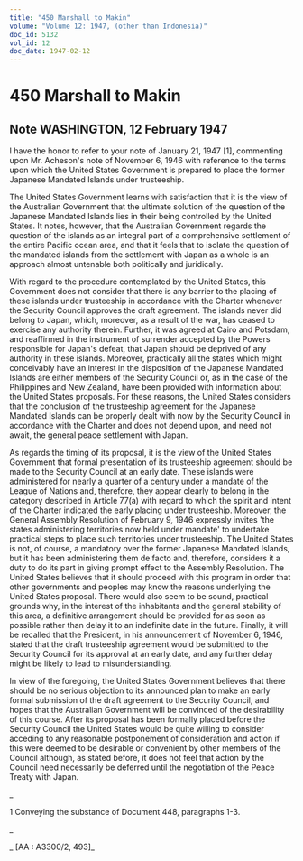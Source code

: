 ```yaml
---
title: "450 Marshall to Makin"
volume: "Volume 12: 1947, (other than Indonesia)"
doc_id: 5132
vol_id: 12
doc_date: 1947-02-12
---
```


# 450 Marshall to Makin

## Note WASHINGTON, 12 February 1947

I have the honor to refer to your note of January 21, 1947 [1], commenting upon Mr. Acheson's note of November 6, 1946 with reference to the terms upon which the United States Government is prepared to place the former Japanese Mandated Islands under trusteeship.

The United States Government learns with satisfaction that it is the view of the Australian Government that the ultimate solution of the question of the Japanese Mandated Islands lies in their being controlled by the United States. It notes, however, that the Australian Government regards the question of the islands as an integral part of a comprehensive settlement of the entire Pacific ocean area, and that it feels that to isolate the question of the mandated islands from the settlement with Japan as a whole is an approach almost untenable both politically and juridically.

With regard to the procedure contemplated by the United States, this Government does not consider that there is any barrier to the placing of these islands under trusteeship in accordance with the Charter whenever the Security Council approves the draft agreement. The islands never did belong to Japan, which, moreover, as a result of the war, has ceased to exercise any authority therein. Further, it was agreed at Cairo and Potsdam, and reaffirmed in the instrument of surrender accepted by the Powers responsible for Japan's defeat, that Japan should be deprived of any authority in these islands. Moreover, practically all the states which might conceivably have an interest in the disposition of the Japanese Mandated Islands are either members of the Security Council or, as in the case of the Philippines and New Zealand, have been provided with information about the United States proposals. For these reasons, the United States considers that the conclusion of the trusteeship agreement for the Japanese Mandated Islands can be properly dealt with now by the Security Council in accordance with the Charter and does not depend upon, and need not await, the general peace settlement with Japan.

As regards the timing of its proposal, it is the view of the United States Government that formal presentation of its trusteeship agreement should be made to the Security Council at an early date. These islands were administered for nearly a quarter of a century under a mandate of the League of Nations and, therefore, they appear clearly to belong in the category described in Article 77(a) with regard to which the spirit and intent of the Charter indicated the early placing under trusteeship. Moreover, the General Assembly Resolution of February 9, 1946 expressly invites 'the states administering territories now held under mandate' to undertake practical steps to place such territories under trusteeship. The United States is not, of course, a mandatory over the former Japanese Mandated Islands, but it has been administering them de facto and, therefore, considers it a duty to do its part in giving prompt effect to the Assembly Resolution. The United States believes that it should proceed with this program in order that other governments and peoples may know the reasons underlying the United States proposal. There would also seem to be sound, practical grounds why, in the interest of the inhabitants and the general stability of this area, a definitive arrangement should be provided for as soon as possible rather than delay it to an indefinite date in the future. Finally, it will be recalled that the President, in his announcement of November 6, 1946, stated that the draft trusteeship agreement would be submitted to the Security Council for its approval at an early date, and any further delay might be likely to lead to misunderstanding.

In view of the foregoing, the United States Government believes that there should be no serious objection to its announced plan to make an early formal submission of the draft agreement to the Security Council, and hopes that the Australian Government will be convinced of the desirability of this course. After its proposal has been formally placed before the Security Council the United States would be quite willing to consider acceding to any reasonable postponement of consideration and action if this were deemed to be desirable or convenient by other members of the Council although, as stated before, it does not feel that action by the Council need necessarily be deferred until the negotiation of the Peace Treaty with Japan.

_

1 Conveying the substance of Document 448, paragraphs 1-3.

_

_ [AA : A3300/2, 493]_
